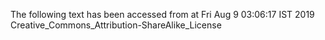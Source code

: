 The following text has been accessed from at Fri Aug 9 03:06:17 IST 2019
Creative_Commons_Attribution-ShareAlike_License
